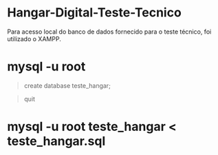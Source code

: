 # Hangar-Digital-Teste-Tecnico

Para acesso local do banco de dados fornecido para o teste técnico, foi utilizado o XAMPP.


# mysql -u root

> create database teste_hangar;

> quit

# mysql -u root teste_hangar < teste_hangar.sql
